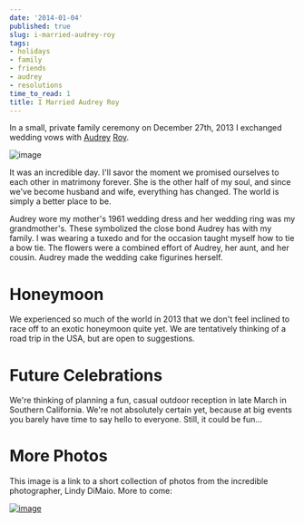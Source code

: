 ```yaml
---
date: '2014-01-04'
published: true
slug: i-married-audrey-roy
tags:
- holidays
- family
- friends
- audrey
- resolutions
time_to_read: 1
title: I Married Audrey Roy
---
```


In a small, private family ceremony on December 27th, 2013 I exchanged
wedding vows with [Audrey](http://audreyr.com)
[Roy](https://audrey.roygreenfeld.com).

![image](https://s3.amazonaws.com/pydanny/vows.jpg)

It was an incredible day. I'll savor the moment we promised ourselves
to each other in matrimony forever. She is the other half of my soul,
and since we've become husband and wife, everything has changed. The
world is simply a better place to be.

Audrey wore my mother's 1961 wedding dress and her wedding ring was my
grandmother's. These symbolized the close bond Audrey has with my
family. I was wearing a tuxedo and for the occasion taught myself how to
tie a bow tie. The flowers were a combined effort of Audrey, her aunt,
and her cousin. Audrey made the wedding cake figurines herself.

Honeymoon
=========

We experienced so much of the world in 2013 that we don't feel inclined
to race off to an exotic honeymoon quite yet. We are tentatively
thinking of a road trip in the USA, but are open to suggestions.

Future Celebrations
===================

We're thinking of planning a fun, casual outdoor reception in late
March in Southern California. We're not absolutely certain yet, because
at big events you barely have time to say hello to everyone. Still, it
could be fun...

More Photos
===========

This image is a link to a short collection of photos from the incredible
photographer, Lindy DiMaio. More to come:

[![image](https://s3.amazonaws.com/pydanny/couple.jpg)](http://www.2scoops.co/3p/)
